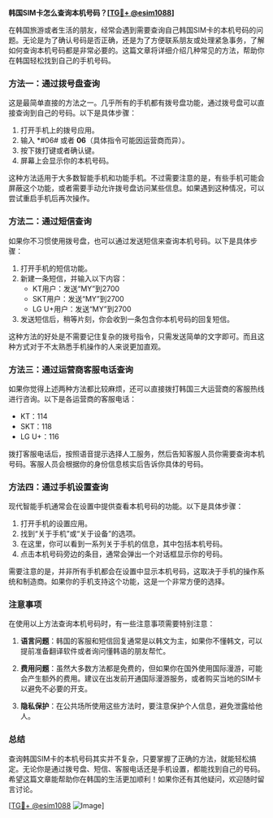 **韩国SIM卡怎么查询本机号码？[[TG💪+ @esim1088](https://t.me/s/esim1088)]**

在韩国旅游或者生活的朋友，经常会遇到需要查询自己韩国SIM卡的本机号码的问题。无论是为了确认号码是否正确，还是为了方便联系朋友或处理紧急事务，了解如何查询本机号码都是非常必要的。这篇文章将详细介绍几种常见的方法，帮助你在韩国轻松找到自己的手机号码。

### 方法一：通过拨号盘查询

这是最简单直接的方法之一。几乎所有的手机都有拨号盘功能，通过拨号盘可以直接查询到自己的号码。以下是具体步骤：

1. 打开手机上的拨号应用。
2. 输入 *#06# 或者 **06**（具体指令可能因运营商而异）。
3. 按下拨打键或者确认键。
4. 屏幕上会显示你的本机号码。

这种方法适用于大多数智能手机和功能手机。不过需要注意的是，有些手机可能会屏蔽这个功能，或者需要手动允许拨号盘访问某些信息。如果遇到这种情况，可以尝试重启手机后再次操作。

### 方法二：通过短信查询

如果你不习惯使用拨号盘，也可以通过发送短信来查询本机号码。以下是具体步骤：

1. 打开手机的短信功能。
2. 新建一条短信，并输入以下内容：
   - KT用户：发送“MY”到2700
   - SKT用户：发送“MY”到2700
   - LG U+用户：发送“MY”到2700
3. 发送短信后，稍等片刻，你会收到一条包含你本机号码的回复短信。

这种方法的好处是不需要记住复杂的拨号指令，只需发送简单的文字即可。而且这种方式对于不太熟悉手机操作的人来说更加直观。

### 方法三：通过运营商客服电话查询

如果你觉得上述两种方法都比较麻烦，还可以直接拨打韩国三大运营商的客服热线进行咨询。以下是各运营商的客服电话：

- KT：114
- SKT：118
- LG U+：116

拨打客服电话后，按照语音提示选择人工服务，然后告知客服人员你需要查询本机号码。客服人员会根据你的身份信息核实后告诉你具体的号码。

### 方法四：通过手机设置查询

现代智能手机通常会在设置中提供查看本机号码的功能。以下是具体步骤：

1. 打开手机的设置应用。
2. 找到“关于手机”或“关于设备”的选项。
3. 在这里，你可以看到一系列关于手机的信息，其中包括本机号码。
4. 点击本机号码旁边的条目，通常会弹出一个对话框显示你的号码。

需要注意的是，并非所有手机都会在设置中显示本机号码，这取决于手机的操作系统和制造商。如果你的手机支持这个功能，这是一个非常方便的选择。

### 注意事项

在使用以上方法查询本机号码时，有一些注意事项需要特别注意：

1. **语言问题**：韩国的客服和短信回复通常是以韩文为主，如果你不懂韩文，可以提前准备翻译软件或者询问懂韩语的朋友帮忙。
   
2. **费用问题**：虽然大多数方法都是免费的，但如果你在国外使用国际漫游，可能会产生额外的费用。建议在出发前开通国际漫游服务，或者购买当地的SIM卡以避免不必要的开支。

3. **隐私保护**：在公共场所使用这些方法时，要注意保护个人信息，避免泄露给他人。

### 总结

查询韩国SIM卡的本机号码其实并不复杂，只要掌握了正确的方法，就能轻松搞定。无论你是通过拨号盘、短信、客服电话还是手机设置，都能找到自己的号码。希望这篇文章能帮助你在韩国的生活更加顺利！如果你还有其他疑问，欢迎随时留言讨论。

[[TG💪+ @esim1088](https://t.me/s/esim1088) ![Image](https://i.postimg.cc/4NQfJmqS/Snipaste-2025-05-13-00-14-12.png)]